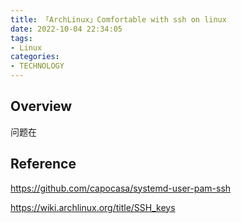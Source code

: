 ```yaml
---
title: 「ArchLinux」Comfortable with ssh on linux
date: 2022-10-04 22:34:05
tags:
- Linux
categories:
- TECHNOLOGY
---
```


## Overview

问题在

## Reference

https://github.com/capocasa/systemd-user-pam-ssh


https://wiki.archlinux.org/title/SSH_keys
